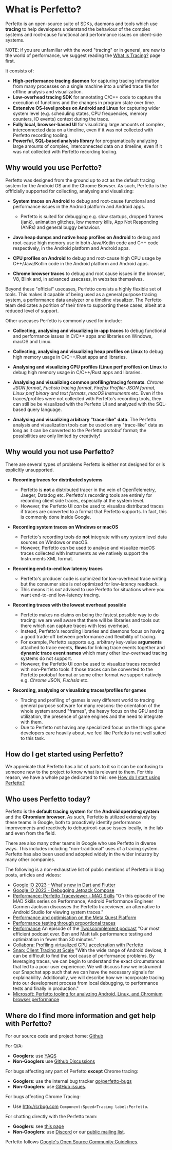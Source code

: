 # What is Perfetto?

Perfetto is an open-source suite of SDKs, daemons and tools which use
**tracing** to help developers understand the behaviour of the complex systems
and root-cause functional and performance issues on client-side systems.

NOTE: if you are unfamiliar with the word "tracing" or in general, are new to
the world of performance, we suggest reading the
[What is Tracing?](/docs/tracing-101.md) page first.

It consists of:

- **High-performance tracing daemon** for capturing tracing information from
  many processes on a single machine into a unified trace file for offline
  analysis and visualization.
- **Low-overhead tracing SDK** for annotating C/C++ code to capture the
  execution of functions and the changes in program state over time.
- **Extensive OS-level probes on Android and Linux** for capturing wider system
  level (e.g. scheduling states, CPU frequencies, memory counters, IO events)
  context during the trace.
- **Fully local, browser-based UI** for visualizing large amounts of complex,
  interconnected data on a timeline, even if it was not collected with Perfetto
  recording tooling.
- **Powerful, SQL-based analysis library** for programatically analyzing large
  amounts of complex, interconnected data on a timeline, even if it was not
  collected with Perfetto recording tooling.

## Why would you use Perfetto?

Perfetto was designed from the ground up to act as the default tracing system
for the Android OS and the Chrome Browser. As such, Perfetto is the offficially
supported for collecting, analysing and visualizing:

- **System traces on Android** to debug and root-cause functional and
  performance issues in the Android platform and Android apps.

  - Perfetto is suited for debugging e.g. slow startups, dropped frames (jank),
    animation glitches, low memory kills, App Not Responding (ANRs) and general
    buggy behaviour.

- **Java heap dumps and native heap profiles on Android** to debug and
  root-cause high memory use in both Java/Kotlin code and C++ code respectively,
  in the Android platform and Android apps.
- **CPU profiles on Android** to debug and root-cause high CPU usage by
  C++/Java/Kotlin code in the Android platform and Android apps.
- **Chrome browser traces** to debug and root cause issues in the browser, V8,
  Blink and, in advanced usecases, in websites themselves.

Beyond these "official" usecases, Perfetto consists a highly flexible set of
tools. This makes it capable of being used as a general purpose tracing system,
a performance data analyzer or a timeline visualizer. The Perfetto team
dedicates a porition of their time to supporting these cases, albeit at a
reduced level of support.

Other usecases Perfetto is commonly used for include:

- **Collecting, analysing and visualizing in-app traces** to debug functional
  and performance issues in C/C++ apps and libraries on Windows, macOS and
  Linux.
- **Collecting, analysing and visualizing heap profiles on Linux** to debug high
  memory usage in C/C++/Rust apps and libraries.
- **Analysing and visualizing CPU profiles (Linux perf profiles) on Linux** to
  debug high memory usage in C/C++/Rust apps and libraries.
- **Analysing and visualizing common profiling/tracing formats**. _Chrome JSON
  format_, _Fuchsia tracing format_, _Firefox Profiler JSON format_, _Linux perf
  binary and text formats_, _macOS Instruments_ etc. Even if the traces/profiles
  were not collected with Perfetto's recording tools, they can still be be
  visualized with the Perfetto UI and analyzed with the SQL-based query
  language.

- **Analysing and visualizing arbitrary "trace-like" data**. The Perfetto
  analysis and visualization tools can be used on any "trace-like" data as long
  as it can be converted to the Perfetto protobuf format; the possibilities are
  only limited by creativity!

## Why would you **not** use Perfetto?

There are several types of problems Perfetto is either not designed for or is
explicltly unsupported.

- **Recording traces for distributed systems**

  - Perfetto is **not** a distributed tracer in the vein of OpenTelemetry,
    Jaeger, Datadog etc. Perfetto's recording tools are entirely for recording
    client side traces, especially at the system level.
  - However, the Perfetto UI _can_ be used to visualize distributed traces if
    traces are converted to a format that Perfetto supports. In fact, this is
    commonly done inside Google.

- **Recording system traces on Windows or macOS**

  - Perfetto's recording tools do **not** integrate with any system level data
    sources on Windows or macOS.
  - However, Perfetto _can_ be used to analyse and visualize macOS traces
    collected with Instruments as we natively support the Instruments XML
    format.

- **Recording end-to-end low latency traces**

  - Perfetto's producer code is optimized for low-overhead trace writing but the
    consumer side is _not_ optimized for low-latency readback.
  - This means it is _not_ advised to use Perfetto for situations where you want
    end-to-end low-latency tracing.

- **Recording traces with the lowest overhead possible**

  - Perfetto makes no claims on being the fastest possible way to do tracing: we
    are well aware that there will be libraries and tools out there which can
    capture traces with less overhead.
  - Instead, Perfetto's recording libraries and daemons focus on having a good
    trade-off between performance and flexibility of tracing.
  - For example, Perfetto supports e.g. arbitrary key-value **arguments**
    attached to trace events, **flows** for linking trace events together and
    **dynamic trace event names** which many other low-overhead tracing systems
    do not support.
  - However, the Perfetto UI _can_ be used to visualize traces recorded with
    non-Perfetto tools if those traces can be converted to the Perfetto protobuf
    format or some other format we support natively e.g. _Chrome JSON_,
    _Fuchsia_ etc.

- **Recording, analysing or visualizing traces/profiles for games**

  - Tracing and profiling of games is very different world to tracing general
    purpose software for many reasons: the orientation of the whole system
    around "frames", the heavy focus on the GPU and its utilization, the
    presence of game engines and the need to integrate with them.
  - Due to Perfetto not having any specialized focus on the things game
    developers care heavily about, we feel like Perfetto is not well suited to
    this task.

## How do I get started using Perfetto?

We appreicate that Perfetto has a lot of parts to it so it can be confusing to
someone new to the project to know what is relevant to them. For this reason, we
have a whole page dedicated to this: see
[How do I start using Perfetto?](/docs/getting-started/start-using-perfetto.md)

## Who uses Perfetto today?

Perfetto is the **default tracing system** for the **Android operating system**
and the **Chromium browser**. As such, Perfetto is utilized extensively by these
teams in Google, both to proactively identify performance improvements and
reactively to debug/root-cause issues locally, in the lab and even from the
field.

There are also many other teams in Google who use Perfetto in diverse ways. This
includes including "non-traditional" uses of a tracing system. Perfetto has also
been used and adopted widely in the wider industry by many other companies.

The following is a non-exhaustive list of public mentions of Perfetto in blog
posts, articles and videos:

- [Google IO 2023 - What's new in Dart and Flutter](https://youtu.be/yRlwOdCK7Ho?t=798)
- [Google IO 2023 - Debugging Jetpack Compose](https://youtu.be/Kp-aiSU8qCU?t=1092)
- [Performance: Perfetto Traceviewer - MAD Skills](https://www.youtube.com/watch?v=phhLFicMacY)
  "On this episode of the MAD Skills series on Performance, Android Performance
  Engineer Carmen Jackson discusses the Perfetto traceviewer, an alternative to
  Android Studio for viewing system traces."
- [Performance and optimisation on the Meta Quest Platform](https://m.facebook.com/RealityLabs/videos/performance-and-optimization-on-meta-quest-platform/488126049869673/)
- [Performance testing through proportional traces ](https://www.jviotti.com/2022/09/07/performance-testing-through-proportional-traces.html)
- [Performance](https://www.twoscomplement.org/podcast/performance.mp3) An
  episode of the
  [Twoscomplement podcast](https://www.twoscomplement.org/#podcast) "Our most
  efficient podcast ever. Ben and Matt talk performance testing and optimization
  in fewer than 30 minutes."
- [Collabora: Profiling virtualized GPU acceleration with Perfetto](https://www.collabora.com/news-and-blog/blog/2021/04/22/profiling-virtualized-gpu-acceleration-with-perfetto/)
- [Snap: Client Tracing at Scale](https://www.droidcon.com/2022/06/28/client-tracing-at-scale/)
  "With the wide range of Android devices, it can be difficult to find the root
  cause of performance problems. By leveraging traces, we can begin to
  understand the exact circumstances that led to a poor user experience. We will
  discuss how we instrument our Snapchat app such that we can have the necessary
  signals for explainability. Additionally, we will describe how we incorporate
  tracing into our development process from local debugging, to performance
  tests and finally in production."
- [Microsoft: Perfetto tooling for analyzing Android, Linux, and Chromium browser performance](https://devblogs.microsoft.com/performance-diagnostics/perfetto-tooling-for-analyzing-android-linux-and-chromium-browser-performance-microsoft-performance-tools-linux-android/)

## Where do I find more information and get help with Perfetto?

For our source code and project home:
[Github](https://github.com/google/perfetto)

For Q/A:

- **Googlers**: use [YAQS](https://go/perfetto-yaqs)
- **Non-Googlers** use
  [Github Discussions](https://github.com/google/perfetto/discussions/categories/q-a)

For bugs affecting any part of Perfetto **except** Chrome tracing:

- **Googlers**: use the internal bug tracker
  [go/perfetto-bugs](http://goto.google.com/perfetto-bugs)
- **Non-Googlers**: use
  [GitHub issues](https://github.com/google/perfetto/issues).

For bugs affecting Chrome Tracing:

- Use http://crbug.com `Component:Speed>Tracing label:Perfetto`.

For chatting directly with the Perfetto team:

- **Googlers**: see [this page](http://go/perfetto-project)
- **Non-Googlers**: use [Discord](https://discord.gg/35ShE3A) or our
  [public mailing list](https://groups.google.com/forum/#!forum/perfetto-dev).

Perfetto follows
[Google's Open Source Community Guidelines](https://opensource.google/conduct/).
